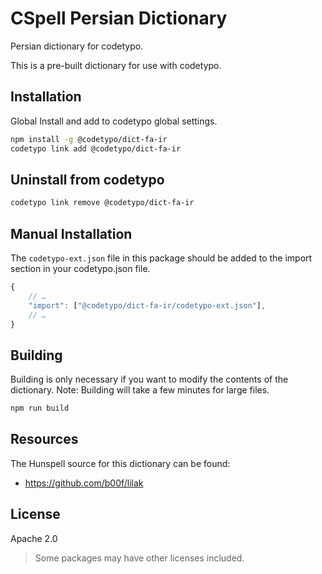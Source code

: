 # CSpell Persian Dictionary

Persian dictionary for codetypo.

This is a pre-built dictionary for use with codetypo.

## Installation

Global Install and add to codetypo global settings.

```sh
npm install -g @codetypo/dict-fa-ir
codetypo link add @codetypo/dict-fa-ir
```

## Uninstall from codetypo

```sh
codetypo link remove @codetypo/dict-fa-ir
```

## Manual Installation

The `codetypo-ext.json` file in this package should be added to the import section in your codetypo.json file.

```javascript
{
    // …
    "import": ["@codetypo/dict-fa-ir/codetypo-ext.json"],
    // …
}
```

## Building

Building is only necessary if you want to modify the contents of the dictionary. Note: Building will take a few minutes for large files.

```sh
npm run build
```

## Resources

The Hunspell source for this dictionary can be found:

- https://github.com/b00f/lilak

## License

Apache 2.0

> Some packages may have other licenses included.
